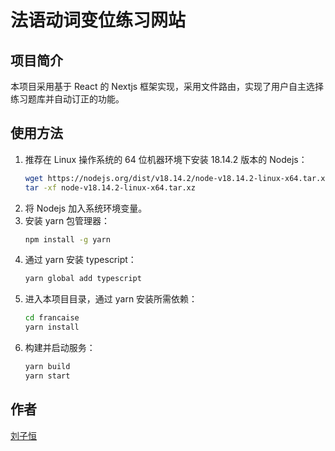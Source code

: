 # 法语动词变位练习网站

## 项目简介

本项目采用基于 React 的 Nextjs 框架实现，采用文件路由，实现了用户自主选择练习题库并自动订正的功能。

## 使用方法

1. 推荐在 Linux 操作系统的 64 位机器环境下安装 18.14.2 版本的 Nodejs：
    ```bash
    wget https://nodejs.org/dist/v18.14.2/node-v18.14.2-linux-x64.tar.xz
    tar -xf node-v18.14.2-linux-x64.tar.xz
    ```
2. 将 Nodejs 加入系统环境变量。
3. 安装 yarn 包管理器：
    ```bash
    npm install -g yarn
    ```
4. 通过 yarn 安装 typescript：
    ```bash
    yarn global add typescript
    ```
5. 进入本项目目录，通过 yarn 安装所需依赖：
    ```bash
    cd francaise
    yarn install
    ```
6. 构建并启动服务：
    ```bash
    yarn build
    yarn start
    ```

## 作者

[刘子恒](https://github.com/FLOW2090)
